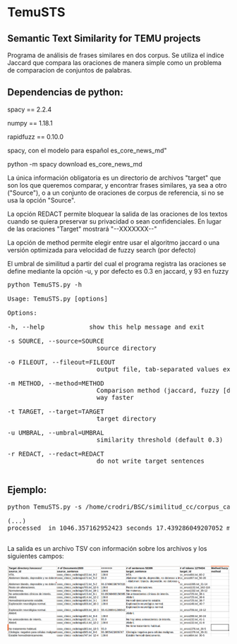 # TemuSTS
##  Semantic Text Similarity for TEMU projects

Programa de análisis de frases similares en dos corpus. Se utiliza el indice Jaccard que compara las oraciones de manera simple como un problema de comparacion de conjuntos de palabras.

## Dependencias de python:

spacy == 2.2.4

numpy == 1.18.1

rapidfuzz == 0.10.0

spacy, con el modelo para español es_core_news_md"

python -m spacy download es_core_news_md


La única información obligatoria es un directorio de archivos "target" que son los que queremos comparar, y encontrar frases similares, ya sea a otro ("Source"), o a un conjunto de oraciones de corpus de referencia, si no se usa la opción "Source".

La opción REDACT permite bloquear la salida de las oraciones de los textos cuando se quiera preservar su privacidad o sean confidenciales. En lugar de las oraciones "Target" mostrará "--XXXXXXX--"

La opción de method permite elegir entre usar el algoritmo jaccard o una versión optimizada para velocidad de fuzzy search (por defecto)

El umbral de similitud a partir del cual el programa registra las oraciones se define mediante la opción -u, y por defecto es 0.3 en jaccard, y 93 en fuzzy

<pre>
python TemuSTS.py -h

Usage: TemuSTS.py [options]

Options:

-h, --help            show this help message and exit

-s SOURCE, --source=SOURCE
                        source directory

-o FILEOUT, --fileout=FILEOUT
                        output file, tab-separated values extension (.tsv)

-m METHOD, --method=METHOD
                        Comparison method (jaccard, fuzzy [default]) Fuzzy is
                        way faster

-t TARGET, --target=TARGET
                        target directory

-u UMBRAL, --umbral=UMBRAL
                        similarity threshold (default 0.3)

-r REDACT, --redact=REDACT
                        do not write target sentences

</pre>
## Ejemplo:

<pre>
python TemuSTS.py -s /home/crodri/BSC/similitud_cc/corpus_casos_clinicos/radioccc/ -t /home/crodri/BSC/similitud_cc/corpus_casos_clinicos/oncoccc/ -o radioccc_vs_oncoccc.tsv

(...)
processed  in 1046.357162952423 seconds 17.439286049207052 minutes or 0.2906547674867842 hours using fuzzy

</pre>

La salida es un archivo TSV con información sobre los archivos y los siguientes campos:


![Salida de STS](https://github.com/cayorodriguez/-TemuSTS/blob/master/ejemplo.png)

